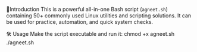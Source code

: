 📜Introduction
This is a powerful all-in-one Bash script (`agneet.sh`) containing 50+ commonly used Linux utilities and scripting solutions. 
It can be used for practice, automation, and quick system checks.

🛠️ Usage
Make the script executable and run it:
chmod +x agneet.sh
./agneet.sh
